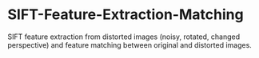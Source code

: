 # SIFT-Feature-Extraction-Matching
SIFT feature extraction from distorted images (noisy, rotated, changed perspective) and feature matching between original and distorted images.
